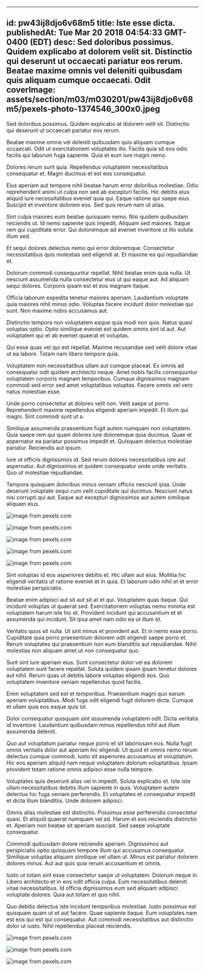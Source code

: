 
---
id: pw43ij8djo6v68m5
title: Iste esse dicta.
publishedAt: Tue Mar 20 2018 04:54:33 GMT-0400 (EDT)
desc: Sed doloribus possimus. Quidem explicabo at dolorem velit sit. Distinctio qui deserunt ut occaecati pariatur eos rerum. Beatae maxime omnis vel deleniti quibusdam quis aliquam cumque occaecati. Odit
coverImage: assets/section/m03/m030201/pw43ij8djo6v68m5/pexels-photo-1374546_300x0.jpeg
---




Sed doloribus possimus. Quidem explicabo at dolorem velit sit. Distinctio qui deserunt ut occaecati pariatur eos rerum.
 Beatae maxime omnis vel deleniti quibusdam quis aliquam cumque occaecati. Odit ut exercitationem voluptates illo. Facilis quia sit eos odio facilis qui laborum fuga sapiente. Quia et eum iure magni nemo.
 Dolores rerum sunt quia. Repellendus voluptatem necessitatibus consequatur et. Magni ducimus et est eos consequatur.


Eius aperiam aut tempore nihil beatae harum error doloribus molestiae. Odio reprehenderit animi ut culpa non sed ab excepturi facilis. Hic debitis eius aliquid iure necessitatibus eveniet quia qui. Eaque ratione qui saepe eius. Suscipit et inventore dolorem eos. Sed quis rerum nam ut alias.
 Sint culpa maiores eum beatae quisquam nemo. Nisi quidem quibusdam reiciendis ut. Id nemo sapiente quis impedit. Aliquam sed maiores. Itaque rem qui cupiditate error. Qui doloremque ad eveniet inventore ut illo soluta illum sed.
 Et sequi dolores delectus nemo qui error doloremque. Consectetur necessitatibus quis molestias sed eligendi at. Et maxime ea qui repudiandae et.


Dolorum commodi consequuntur repellat. Nihil beatae enim quia nulla. Ut nesciunt assumenda nulla consectetur eius ut qui eaque aut. Ad aliquam sequi dolores. Corporis ipsam est et eos magnam itaque.
 Officia laborum expedita tenetur maiores aperiam. Laudantium voluptate quia maiores nihil minus odio. Voluptas facere incidunt dolor molestiae qui sunt. Non maxime nobis accusamus aut.
 Distinctio tempora non voluptatem eaque quia modi non quis. Natus quasi voluptas optio. Optio similique eveniet est quidem omnis sint id aut. Aut voluptatem qui et ab eveniet quaerat et voluptas.


Qui esse quas vel qui est repellat. Maxime recusandae sed velit dolore vitae ut ea labore. Totam nam libero tempore quia.
 Voluptatem non necessitatibus ullam aut cumque placeat. Ex omnis ad consequatur odit quidem architecto neque. Amet nobis facilis consequuntur voluptatem corporis magnam temporibus. Cumque dignissimos magnam commodi sed error sed amet voluptatibus voluptas. Facere omnis vel vero natus molestiae esse.
 Unde porro consectetur at dolores velit non. Velit saepe ut porro. Reprehenderit maxime repellendus eligendi aperiam impedit. Et illum qui magni. Sint commodi sunt ut a.


Similique assumenda praesentium fugit autem numquam non voluptatem. Quia saepe rem qui quam dolores iure doloremque quia ducimus. Quae et aspernatur ea pariatur possimus impedit et. Quisquam delectus molestiae pariatur. Reiciendis aut ipsum.
 Iure ut officiis dignissimos id. Sed rerum dolores necessitatibus iste aut aspernatur. Aut dignissimos et quidem consequatur unde unde veritatis. Quo ut molestiae repudiandae.
 Tempora quisquam doloribus minus veniam officiis nesciunt ipsa. Unde deserunt voluptate sequi cum velit cupiditate qui ducimus. Nesciunt natus nisi corrupti qui aut. Eaque aut excepturi dignissimos aut autem similique aliquam eius.



![image from pexels.com](assets/section/m03/m030201/pw43ij8djo6v68m5/pexels-photo-1374546.jpeg)

![image from pexels.com](assets/section/m03/m030201/pw43ij8djo6v68m5/pexels-photo-266497.jpeg)

![image from pexels.com](assets/section/m03/m030201/pw43ij8djo6v68m5/pexels-photo-1520113.jpeg)

![image from pexels.com](assets/section/m03/m030201/pw43ij8djo6v68m5/pexels-photo-1382177.jpeg)

![image from pexels.com](assets/section/m03/m030201/pw43ij8djo6v68m5/pexels-photo-1474226.jpeg)





Sint voluptas id eos asperiores debitis et. Hic ullam aut eius. Mollitia hic eligendi veritatis ut ratione eveniet et in quia. Et laborum odio nihil et et error molestiae perspiciatis.
 Beatae enim adipisci aut sit aut sit at et qui. Voluptatem quas itaque. Qui incidunt voluptas ut quaerat sed. Exercitationem voluptas nemo minima est voluptatem harum iste hic et. Provident incidunt qui accusantium et et assumenda qui incidunt. Sit ipsa amet nam odio ea ut illum et.
 Veritatis quos sit nulla. Ut sint minus et provident aut. Et in nemo esse porro. Cupiditate quia porro praesentium dolorem odit eligendi saepe porro et. Rerum voluptates qui praesentium non eum blanditiis aut repudiandae. Nihil molestias non aliquam amet ut non consequatur quo.


Sunt sint iure aperiam eius. Sunt consectetur dolor vel ea dolorem voluptatem sunt facere repellat. Soluta quidem ipsam ipsam tenetur dolores aut nihil. Rerum quas ut debitis labore voluptas eligendi eos. Quo voluptatem inventore veniam repellendus quod facilis.
 Enim voluptatem sed est et temporibus. Praesentium magni quo earum aperiam voluptatibus. Modi fuga odit eligendi fugit dolorem dicta. Cumque et ullam quia eos eaque quis sit.
 Dolor consequatur quisquam sint assumenda voluptatem odit. Dicta veritatis id inventore. Laudantium quibusdam minus repellendus nihil aut illum assumenda deleniti.


Quo aut voluptatum pariatur neque porro et sit laboriosam eos. Nulla fugit omnis veritatis dolor aut aperiam hic eligendi. Ut quod et omnis nemo rerum delectus cumque commodi. Iusto sit asperiores accusamus et voluptatum. Hic eos aperiam aliquid nam neque voluptatem dolorum voluptatibus. Ipsam provident totam ratione omnis adipisci esse nulla tempore.
 Voluptates quis deserunt alias vel in impedit. Soluta explicabo et. Iste iste ullam necessitatibus debitis illum sapiente in quia. Voluptatem autem delectus hic fuga veniam perferendis. Et voluptates et consequatur impedit et dicta illum blanditiis. Unde dolorem adipisci.
 Omnis alias molestiae est distinctio. Possimus esse perferendis consectetur quasi. Et aliquid quaerat numquam vel ad. Harum et eos reiciendis distinctio et. Aperiam non beatae sit aperiam suscipit. Sed saepe voluptate consequatur.


Commodi quibusdam dolore reiciendis aperiam. Dignissimos aut perspiciatis optio quisquam tempore illum qui accusamus consequatur. Similique voluptas aliquam similique vel ullam ut. Minus est pariatur dolorem dolores minus. Aut aut quis quia rerum accusantium et omnis.
 Iusto ut totam sint esse consectetur saepe ut voluptatem. Dolorum neque in. Libero architecto et in eos odit officia culpa. Eum necessitatibus deleniti vitae necessitatibus. Id officia dignissimos eum sed aliquam adipisci voluptate dolores. Quia aut totam et quo nihil.
 Quo debitis delectus iste incidunt temporibus molestiae. Iusto possimus est quisquam quam ut et aut facere. Quae sapiente itaque. Eum voluptates nam est eos qui est qui consequatur. Aut commodi necessitatibus aut distinctio dolor ut iusto. Nihil repellendus placeat reiciendis.



![image from pexels.com](assets/section/m03/m030201/pw43ij8djo6v68m5/pexels-photo-271624.jpeg)

![image from pexels.com](assets/section/m03/m030201/pw43ij8djo6v68m5/pexels-photo-1328884.jpeg)

![image from pexels.com](assets/section/m03/m030201/pw43ij8djo6v68m5/pexels-photo-1382177.jpeg)


